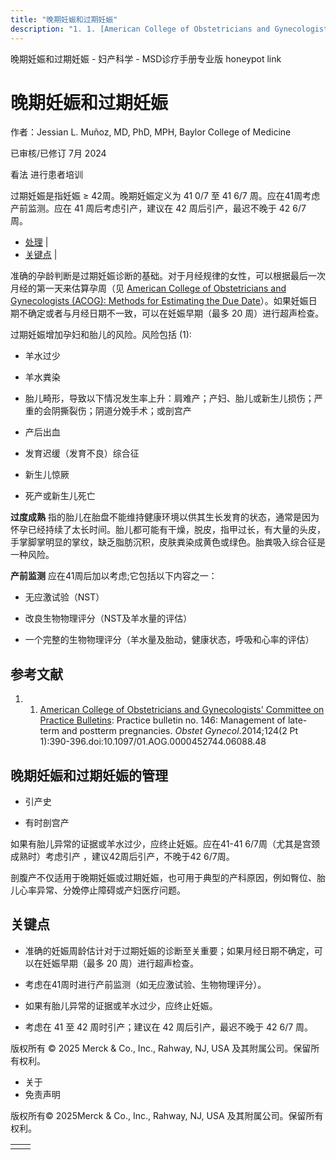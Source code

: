 ```yaml
---
title: "晚期妊娠和过期妊娠"
description: "1. 1. [American College of Obstetricians and Gynecologists' Committee on Practice Bulletins](https://pubmed.ncbi.nlm.nih.gov/25050770/): Practice bulletin no. 146: Management of late-term and postterm pregnancies. _Obstet Gynecol_.2014;124(2 Pt 1):390-396.doi:10.1097/01.AOG.0000452744.06088.48"
---
```


﻿晚期妊娠和过期妊娠 \- 妇产科学 \- MSD诊疗手册专业版 honeypot link

# 晚期妊娠和过期妊娠

作者：Jessian L. Muñoz, MD, PhD, MPH, Baylor College of Medicine

已审核/已修订 7月 2024

看法 进行患者培训

过期妊娠是指妊娠 ≥ 42周。晚期妊娠定义为 41 0/7 至 41 6/7 周。应在41周考虑产前监测。应在 41 周后考虑引产，建议在 42 周后引产，最迟不晚于 42 6/7 周。

- [处理](#处理_v25896684_zh) \|
- [关键点](#关键点_v39004812_zh) \|

准确的孕龄判断是过期妊娠诊断的基础。对于月经规律的女性，可以根据最后一次月经的第一天来估算孕周（见 [American College of Obstetricians and Gynecologists (ACOG): Methods for Estimating the Due Date](https://www.acog.org/clinical/clinical-guidance/committee-opinion/articles/2017/05/methods-for-estimating-the-due-date)）。如果妊娠日期不确定或者与月经日期不一致，可以在妊娠早期（最多 20 周）进行超声检查。

过期妊娠增加孕妇和胎儿的风险。风险包括 (1):

- 羊水过少

- 羊水粪染

- 胎儿畸形，导致以下情况发生率上升：肩难产；产妇、胎儿或新生儿损伤；严重的会阴撕裂伤；阴道分娩手术；或剖宫产

- 产后出血

- 发育迟缓（发育不良）综合征

- 新生儿惊厥

- 死产或新生儿死亡


**过度成熟** 指的胎儿在胎盘不能维持健康环境以供其生长发育的状态，通常是因为怀孕已经持续了太长时间。胎儿都可能有干燥，脱皮，指甲过长，有大量的头皮，手掌脚掌明显的掌纹，缺乏脂肪沉积，皮肤粪染成黄色或绿色。胎粪吸入综合征是一种风险。

**产前监测** 应在41周后加以考虑;它包括以下内容之一：

- 无应激试验（NST）

- 改良生物物理评分（NST及羊水量的评估）

- 一个完整的生物物理评分（羊水量及胎动，健康状态，呼吸和心率的评估）


## 参考文献

1. 1. [American College of Obstetricians and Gynecologists' Committee on Practice Bulletins](https://pubmed.ncbi.nlm.nih.gov/25050770/): Practice bulletin no. 146: Management of late-term and postterm pregnancies. _Obstet Gynecol_.2014;124(2 Pt 1):390-396.doi:10.1097/01.AOG.0000452744.06088.48


## 晚期妊娠和过期妊娠的管理

- 引产史

- 有时剖宫产


如果有胎儿异常的证据或羊水过少，应终止妊娠。应在41-41 6/7周（尤其是宫颈成熟时）考虑引产 ，建议42周后引产，不晚于42 6/7周。

剖腹产不仅适用于晚期妊娠或过期妊娠，也可用于典型的产科原因，例如臀位、胎儿心率异常、分娩停止障碍或产妇医疗问题。

## 关键点

- 准确的妊娠周龄估计对于过期妊娠的诊断至关重要；如果月经日期不确定，可以在妊娠早期（最多 20 周）进行超声检查。

- 考虑在41周时进行产前监测（如无应激试验、生物物理评分）。

- 如果有胎儿异常的证据或羊水过少，应终止妊娠。

- 考虑在 41 至 42 周时引产；建议在 42 周后引产，最迟不晚于 42 6/7 周。




版权所有 © 2025
Merck & Co., Inc., Rahway, NJ, USA 及其附属公司。保留所有权利。

- 关于
- 免责声明

版权所有© 2025Merck & Co., Inc., Rahway, NJ, USA 及其附属公司。保留所有权利。

|     |     |
| --- | --- |
|  |  |